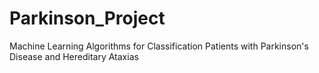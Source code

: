# Parkinson_Project
Machine Learning Algorithms for Classification Patients with Parkinson's Disease and Hereditary Ataxias

